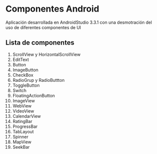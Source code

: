 # Componentes Android

Aplicación desarrollada en AndroidStudio 3.3.1 con una desmotración del uso de diferentes componentes de UI

## Lista de componentes

1. ScrollView y HorizontalScrollView
2. EditText
3. Button
4. ImageButton
5. CheckBox
6. RadioGrup y RadioButtton
7. ToggleButton
8. Switch
9. FloatingActionButton
10. ImageView
11. WebView
12. VideoView
13. CalendarView
14. RatingBar
15. ProgressBar
16. TabLayout
17. Spinner
18. MapView
19. SeekBar
